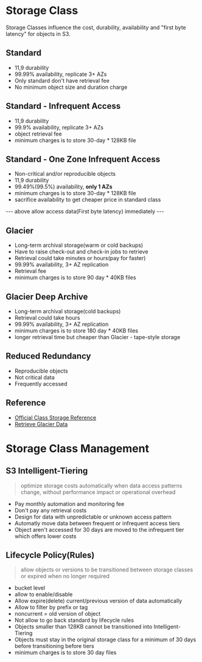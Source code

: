 # Storage Class
Storage Classes influence the cost, durability, availability and "first byte latency" for objects in S3.

## Standard
* 11,9 durability
* 99.99% availability, replicate 3+ AZs
* Only standard don't have retrieval fee
* No minimum object size and duration charge

## Standard - Infrequent Access
* 11,9 durability
* 99.9% availability, replicate 3+ AZs
* object retrieval fee
* minimum charges is to store 30-day * 128KB file 

## Standard - One Zone Infrequent Access
* Non-critical and/or reproducible objects
* 11,9 durability
* 99.49%(99.5%) availability, **only 1 AZs**
* minimum charges is to store 30-day * 128KB file 
* sacrifice availability to get cheaper price in standard class

--- above allow access data(First byte latency) immediately ---

## Glacier
* Long-term archival storage(warm or cold backups)
* Have to raise check-out and check-in jobs to retrieve
* Retrieval could take minutes or hours(pay for faster)
* 99.99% availability, 3+ AZ replication
* Retrieval fee
* minimum charges is to store 90 day * 40KB files

## Glacier Deep Archive
* Long-term archival storage(cold backups)
* Retrieval could take hours
* 99.99% availability, 3+ AZ replication
* minimum charges is to store 180 day * 40KB files
* longer retrieval time but cheaper than Glacier - tape-style storage

## Reduced Redundancy
* Reproducible objects
* Not critical data
* Frequently accessed

## Reference
* [Official Class Storage Reference](https://aws.amazon.com/s3/storage-classes/)
* [Retrieve Glacier Data](https://docs.aws.amazon.com/AmazonS3/latest/user-guide/restore-archived-objects.html)

# Storage Class Management
## S3 Intelligent-Tiering
> optimize storage costs automatically when data access patterns change, without performance impact or operational overhead

* Pay monthly automation and monitoring fee
* Don't pay any retrieval costs
* Design for data with unpredictable or unknown access pattern
* Automatly move data between frequent or infrequent access tiers
* Object aren't accessed for 30 days are moved to the infrequent tier which offers lower costs


## Lifecycle Policy(Rules)
> allow objects or versions to be transitioned between storage classes or expired when no longer required

* bucket level
* allow to enable/disable
* Allow expire(delete) current/previous version of data automatically
* Allow to filter by prefix or tag
* noncurrent = old version of object
* Not allow to go back standard by lifecycle rules
* Objects smaller than 128KB cannot be transitioned into Intelligent-Tiering
* Objects must stay in the original storage class for a minimum of 30 days before transitioning before tiers
* minimum charges is to store 30 day files
